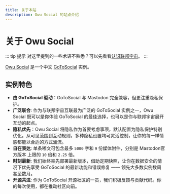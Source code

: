 ```yaml
---
title: 关于本站
description: Owu Social 的站点介绍
---
```


# 关于 Owu Social

::: tip 提示
对这里提到的一些术语不熟悉？可以先看看[认识联邦宇宙](/faq/fediverse.md)。
:::

[Owu Social](https://scg.owu.one) 是一个中文 [GoToSocial](https://gotosocial.org) 实例。

## 实例特色

- **由 GoToSocial 驱动**：GoToSocial 与 Mastodon 完全兼容，但更注重隐私保护。
- **广泛联合**: 作为与联邦宇宙互联最为广泛的 GoToSocial 实例之一，Owu Social 既可以是你体验 GoToSocial 的最佳选择，也可以是你与联邦宇宙展开互动的起点。
- **隐私优先**：Owu Social 将隐私作为首要考虑事项，默认配置为隐私保护特别优化。从可见范围到互动规则，多种隐私设置均可灵活控制，让你的每一样情感都能以合适的方式涌流。
- **自在表达**: 单条嘟文可包含最多 `5000` 字和 `9` 份媒体附件，分别是 Mastodon官方版本 上限的 `10` 倍和 `2.25` 倍。
- **时刻最新**: 我们始终率先部署最新版本，借助定期快照，让你在数据安全的情况下优先享受 GoToSocial 的最新功能和错误修复 —— 领先大多数实例数周甚至数月。
- **开源共进**: 作为 GoToSocial 开源社区的一员，我们积极反馈与贡献代码。你的每次使用，都在推动社区向前。
